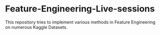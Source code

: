 # Feature-Engineering-Live-sessions

This repository tries to implement various methods in Feature Engineering on numerous Kaggle Datasets.
